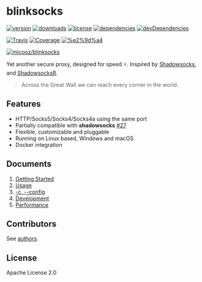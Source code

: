 # blinksocks

[![version](https://img.shields.io/npm/v/blinksocks.svg)](https://www.npmjs.com/package/blinksocks)
[![downloads](https://img.shields.io/npm/dt/blinksocks.svg)](https://www.npmjs.com/package/blinksocks)
[![license](https://img.shields.io/npm/l/blinksocks.svg)](https://github.com/blinksocks/blinksocks/blob/master/LICENSE)
[![dependencies](https://img.shields.io/david/blinksocks/blinksocks.svg)](https://www.npmjs.com/package/blinksocks)
[![devDependencies](https://img.shields.io/david/dev/blinksocks/blinksocks.svg)](https://www.npmjs.com/package/blinksocks)

[![Travis](https://img.shields.io/travis/blinksocks/blinksocks.svg)](https://travis-ci.org/blinksocks/blinksocks)
[![Coverage](https://img.shields.io/codecov/c/github/blinksocks/blinksocks/master.svg)](https://codecov.io/gh/blinksocks/blinksocks)
[![%e2%9d%a4](https://img.shields.io/badge/made%20with-%e2%9d%a4-ff69b4.svg)](https://github.com/blinksocks/blinksocks)

[![micooz/blinksocks](http://dockeri.co/image/micooz/blinksocks)](https://hub.docker.com/r/micooz/blinksocks/)

Yet another secure proxy, designed for speed :zap:. Inspired by [Shadowsocks](https://shadowsocks.org),
and [ShadowsocksR](https://github.com/shadowsocksr/shadowsocksr).

> Across the Great Wall we can reach every corner in the world.

## Features

* HTTP/Socks5/Socks4/Socks4a using the same port
* Partially compatible with **shadowsocks** [#27](https://github.com/blinksocks/blinksocks/issues/27)
* Flexible, customizable and pluggable
* Running on Linux based, Windows and macOS
* Docker integration

## Documents

1. [Getting Started](docs/tutorials)
2. [Usage](docs/usage)
3. [-c, --config](docs/config)
4. [Development](docs/development)
5. [Performance](docs/performance)

## Contributors

See [authors](AUTHORS).

## License

Apache License 2.0